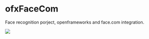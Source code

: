 ofxFaceCom
==========

Face recognition porject, openframeworks and face.com integration.

<img src="https://github.com/ailove-lab/ofxMsKinect10/blob/master/screenshot.png?raw=true"/>